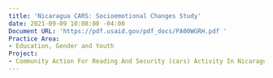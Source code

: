 ```yaml
---
title: 'Nicaragua CARS: Socioemotional Changes Study'
date: 2021-09-09 10:08:00 -04:00
Document URL: 'https://pdf.usaid.gov/pdf_docs/PA00WGRH.pdf '
Practice Area:
- Education, Gender and Youth
Project:
- Community Action For Reading And Security (cars) Activity In Nicaragua
---
```


